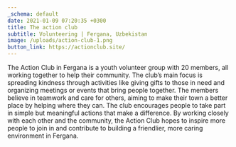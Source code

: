 ```yaml
---
_schema: default
date: 2021-01-09 07:20:35 +0300
title: The action club
subtitle: Volunteering | Fergana, Uzbekistan
image: /uploads/action-club-1.png
button_link: https://actionclub.site/
---
```

The Action Club in Fergana is a youth volunteer group with 20 members, all working together to help their community. The club’s main focus is spreading kindness through activities like giving gifts to those in need and organizing meetings or events that bring people together. The members believe in teamwork and care for others, aiming to make their town a better place by helping where they can. The club encourages people to take part in simple but meaningful actions that make a difference. By working closely with each other and the community, the Action Club hopes to inspire more people to join in and contribute to building a friendlier, more caring environment in Fergana.